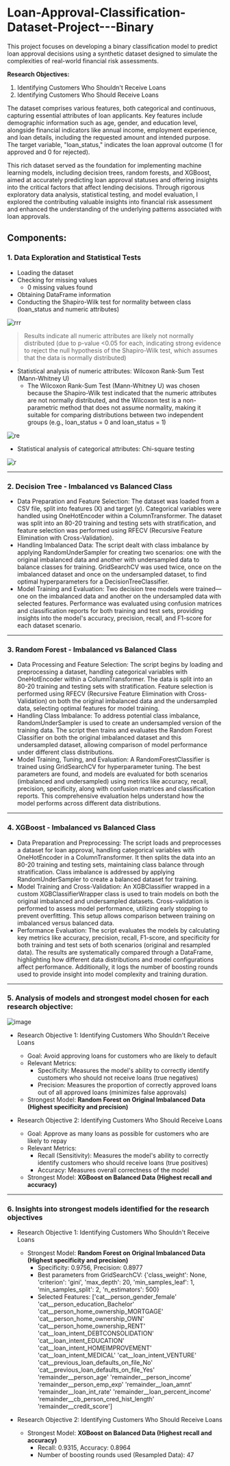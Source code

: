 # Loan-Approval-Classification-Dataset-Project---Binary

This project focuses on developing a binary classification model to predict loan approval decisions using a synthetic dataset designed to simulate the complexities of real-world financial risk assessments. 

**Research Objectives:**
1) Identifying Customers Who Shouldn't Receive Loans
2) Identifying Customers Who Should Receive Loans


​The dataset comprises various features, both categorical and continuous, capturing essential attributes of loan applicants. Key features include demographic information such as age, gender, and education level, alongside financial indicators like annual income, employment experience, and loan details, including the requested amount and intended purpose. The target variable, "loan_status," indicates the loan approval outcome (1 for approved and 0 for rejected).

​This rich dataset served as the foundation for implementing machine learning models, including decision trees, random forests, and XGBoost, aimed at accurately predicting loan approval statuses and offering insights into the critical factors that affect lending decisions. Through rigorous exploratory data analysis, statistical testing, and model evaluation, I explored the contributing valuable insights into financial risk assessment and enhanced the understanding of the underlying patterns associated with loan approvals.

## Components:
### 1. Data Exploration and Statistical Tests
   - Loading the dataset
   - Checking for missing values
     - 0 missing values found
   - Obtaining DataFrame information
   - Conducting the Shapiro-Wilk test for normality between class (loan_status and numeric attributes)

![rrr](https://github.com/user-attachments/assets/ac68f93e-f9d6-48e4-9e2a-40c4997fbd55) 

> Results indicate all numeric attributes are likely not normally distributed (due to p-value <0.05 for each, indicating strong evidence to reject the null hypothesis of the Shapiro-Wilk test, which assumes that the data is normally distributed)
   
   - Statistical analysis of numeric attributes: Wilcoxon Rank-Sum Test (Mann-Whitney U)
     - The Wilcoxon Rank-Sum Test (Mann-Whitney U) was chosen because the Shapiro-Wilk test indicated that the numeric attributes are not normally distributed, and the Wilcoxon test is a non-parametric method that does not assume normality, making it suitable for comparing distributions between two independent groups (e.g., loan_status = 0 and loan_status = 1)

![re](https://github.com/user-attachments/assets/2d4137d1-367f-4ecf-aa4d-fa62f177e6d3)

   - Statistical analysis of categorical attributes: Chi-square testing

![r](https://github.com/user-attachments/assets/d83b5276-6a49-42b8-93f3-cf254bdbc8d5)

---

### 2. Decision Tree - Imbalanced vs Balanced Class
   - Data Preparation and Feature Selection: The dataset was loaded from a CSV file, split into features (X) and target (y). Categorical variables were handled using OneHotEncoder within a ColumnTransformer. The dataset was split into an 80-20 training and testing sets with stratification, and feature selection was performed using RFECV (Recursive Feature Elimination with Cross-Validation).
   - Handling Imbalanced Data: The script dealt with class imbalance by applying RandomUnderSampler for creating two scenarios: one with the original imbalanced data and another with undersampled data to balance classes for training. GridSearchCV was used twice, once on the imbalanced dataset and once on the undersampled dataset, to find optimal hyperparameters for a DecisionTreeClassifier.
   - Model Training and Evaluation: Two decision tree models were trained—one on the imbalanced data and another on the undersampled data with selected features. Performance was evaluated using confusion matrices and classification reports for both training and test sets, providing insights into the model's accuracy, precision, recall, and F1-score for each dataset scenario.

---

### 3. Random Forest - Imbalanced vs Balanced Class
   - Data Processing and Feature Selection: The script begins by loading and preprocessing a dataset, handling categorical variables with OneHotEncoder within a ColumnTransformer. The data is split into an 80-20 training and testing sets with stratification. Feature selection is performed using RFECV (Recursive Feature Elimination with Cross-Validation) on both the original imbalanced data and the undersampled data, selecting optimal features for model training.
   - Handling Class Imbalance: To address potential class imbalance, RandomUnderSampler is used to create an undersampled version of the training data. The script then trains and evaluates the Random Forest Classifier on both the original imbalanced dataset and this undersampled dataset, allowing comparison of model performance under different class distributions.
   - Model Training, Tuning, and Evaluation: A RandomForestClassifier is trained using GridSearchCV for hyperparameter tuning. The best parameters are found, and models are evaluated for both scenarios (imbalanced and undersampled) using metrics like accuracy, recall, precision, specificity, along with confusion matrices and classification reports. This comprehensive evaluation helps understand how the model performs across different data distributions.

---

### 4. XGBoost - Imbalanced vs Balanced Class
   - Data Preparation and Preprocessing: The script loads and preprocesses a dataset for loan approval, handling categorical variables with OneHotEncoder in a ColumnTransformer. It then splits the data into an 80-20 training and testing sets, maintaining class balance through stratification. Class imbalance is addressed by applying RandomUnderSampler to create a balanced dataset for training.
   - Model Training and Cross-Validation: An XGBClassifier wrapped in a custom XGBClassifierWrapper class is used to train models on both the original imbalanced and undersampled datasets. Cross-validation is performed to assess model performance, utilizing early stopping to prevent overfitting. This setup allows comparison between training on imbalanced versus balanced data.
   - Performance Evaluation: The script evaluates the models by calculating key metrics like accuracy, precision, recall, F1-score, and specificity for both training and test sets of both scenarios (original and resampled data). The results are systematically compared through a DataFrame, highlighting how different data distributions and model configurations affect performance. Additionally, it logs the number of boosting rounds used to provide insight into model complexity and training duration.

---

### 5. Analysis of models and strongest model chosen for each research objective:

![image](https://github.com/user-attachments/assets/2776f8d2-93cc-4250-a345-22c556385f5c)


- Research Objective 1: Identifying Customers Who Shouldn't Receive Loans
  - Goal: Avoid approving loans for customers who are likely to default
  - Relevant Metrics:
    - Specificity: Measures the model's ability to correctly identify customers who should not receive loans (true negatives)
    - Precision: Measures the proportion of correctly approved loans out of all approved loans (minimizes false approvals)
  - Strongest Model: **Random Forest on Original Imbalanced Data (Highest specificity and precision)**

- Research Objective 2: Identifying Customers Who Should Receive Loans
  - Goal: Approve as many loans as possible for customers who are likely to repay
  - Relevant Metrics:
    - Recall (Sensitivity): Measures the model's ability to correctly identify customers who should receive loans (true positives)
    - Accuracy: Measures overall correctness of the model
  - Strongest Model: **XGBoost on Balanced Data (Highest recall and accuracy)**

---

### 6. Insights into strongest models identified for the research objectives
- Research Objective 1: Identifying Customers Who Shouldn't Receive Loans
  - Strongest Model: **Random Forest on Original Imbalanced Data (Highest specificity and precision)**
    - Specificity: 0.9756, Precision: 0.8977
    - Best parameters from GridSearchCV: {'class_weight': None, 'criterion': 'gini', 'max_depth': 20, 'min_samples_leaf': 1, 'min_samples_split': 2, 'n_estimators': 500}
    - Selected Features:
['cat__person_gender_female' 'cat__person_education_Bachelor'
 'cat__person_home_ownership_MORTGAGE' 'cat__person_home_ownership_OWN'
 'cat__person_home_ownership_RENT' 'cat__loan_intent_DEBTCONSOLIDATION'
 'cat__loan_intent_EDUCATION' 'cat__loan_intent_HOMEIMPROVEMENT'
 'cat__loan_intent_MEDICAL' 'cat__loan_intent_VENTURE'
 'cat__previous_loan_defaults_on_file_No'
 'cat__previous_loan_defaults_on_file_Yes' 'remainder__person_age'
 'remainder__person_income' 'remainder__person_emp_exp'
 'remainder__loan_amnt' 'remainder__loan_int_rate'
 'remainder__loan_percent_income' 'remainder__cb_person_cred_hist_length'
 'remainder__credit_score']
      
- Research Objective 2: Identifying Customers Who Should Receive Loans
  - Strongest Model: **XGBoost on Balanced Data (Highest recall and accuracy)**
    - Recall: 0.9315, Accuracy: 0.8964
    - Number of boosting rounds used (Resampled Data): 47

   
